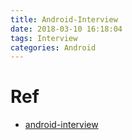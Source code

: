 ```yaml
---
title: Android-Interview
date: 2018-03-10 16:18:04
tags: Interview
categories: Android
---
```


<!-- Android 常见面试题收集 -->

# Ref

* [android-interview](https://github.com/guoxiaoxing/android-interview)
